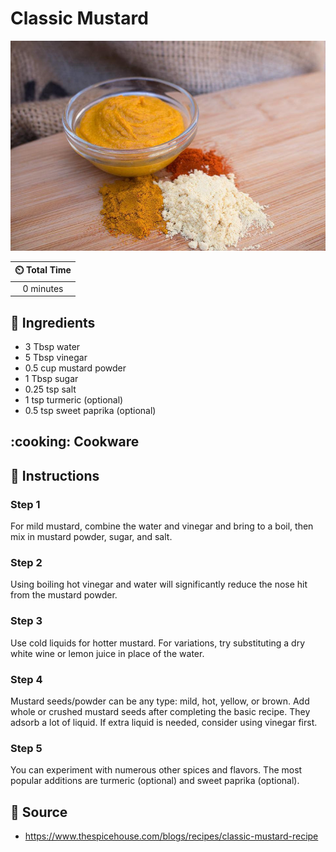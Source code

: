 # Classic Mustard

![Classic Mustard](../assets/images/classic-mustard.jpg)

| :timer_clock: Total Time |
|:-----------------------: |
| 0 minutes |

## :salt: Ingredients

- 3 Tbsp water
- 5 Tbsp vinegar
- 0.5 cup mustard powder
- 1 Tbsp sugar
- 0.25 tsp salt
- 1 tsp turmeric (optional)
- 0.5 tsp sweet paprika (optional)

## :cooking: Cookware

## :pencil: Instructions

### Step 1

For mild mustard, combine the water and vinegar and bring to a boil, then mix in mustard powder, sugar, and salt.

### Step 2

Using boiling hot vinegar and water will significantly reduce the nose hit from the mustard powder.

### Step 3

Use cold liquids for hotter mustard. For variations, try substituting a dry white wine or lemon juice in place of the
water.

### Step 4

Mustard seeds/powder can be any type: mild, hot, yellow, or brown. Add whole or crushed mustard seeds after completing
the basic recipe. They adsorb a lot of liquid. If extra liquid is needed, consider using vinegar first.

### Step 5

You can experiment with numerous other spices and flavors. The most popular additions are turmeric (optional) and sweet
paprika (optional).

## :link: Source

- <https://www.thespicehouse.com/blogs/recipes/classic-mustard-recipe>
